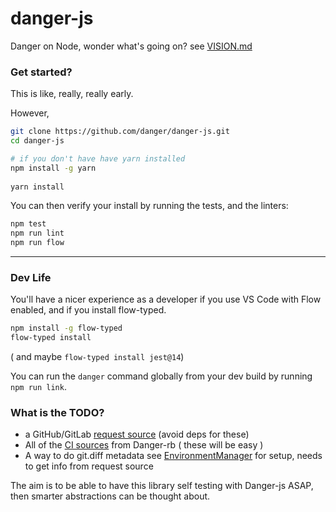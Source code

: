 # danger-js

Danger on Node, wonder what's going on? see [VISION.md](VISION.md)

### Get started?

This is like, really, really early.

However, 

``` sh
git clone https://github.com/danger/danger-js.git
cd danger-js

# if you don't have have yarn installed
npm install -g yarn
 
yarn install
```

You can then verify your install by running the tests, and the linters:

``` sh
npm test
npm run lint
npm run flow
``` 

---

### Dev Life

You'll have a nicer experience as a developer if you use VS Code with Flow enabled, and if you install flow-typed.

``` sh
npm install -g flow-typed
flow-typed install
```

( and maybe `flow-typed install jest@14`)

You can run the `danger` command globally from your dev build by running `npm run link`.

### What is the TODO?

* a GitHub/GitLab [request source](https://github.com/danger/danger/tree/c7880ebd870407e9effa1bb4295540d1fa6b4bbc/lib/danger/request_sources) (avoid deps for these)
* All of the [CI sources](https://github.com/danger/danger/tree/c7880ebd870407e9effa1bb4295540d1fa6b4bbc/lib/danger/ci_source) from Danger-rb  ( these will be easy )
* A way to do git.diff metadata see [EnvironmentManager](https://github.com/danger/danger/blob/c7880ebd870407e9effa1bb4295540d1fa6b4bbc/lib/danger/danger_core/environment_manager.rb) for setup, needs to get info from request source

The aim is to be able to have this library self testing with Danger-js ASAP, then smarter abstractions can be thought about.

